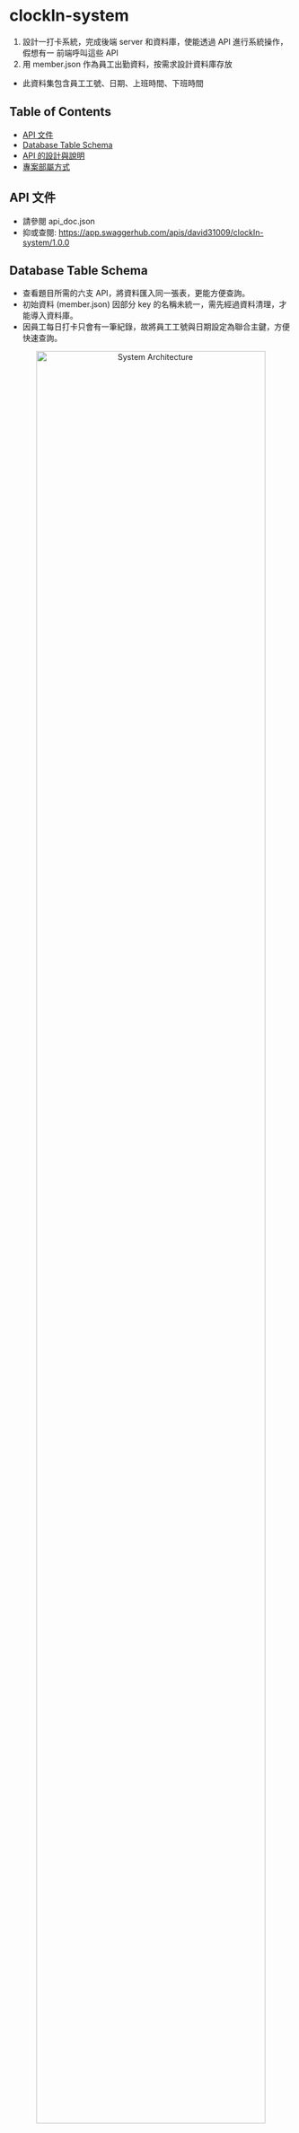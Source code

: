 # clockIn-system

1. 設計一打卡系統，完成後端 server 和資料庫，使能透過 API 進行系統操作，假想有一
   前端呼叫這些 API
2. 用 member.json 作為員工出勤資料，按需求設計資料庫存放

- 此資料集包含員工工號、日期、上班時間、下班時間

## Table of Contents

- [API 文件](#api-文件)
- [Database Table Schema](#database-table-schema)
- [API 的設計與說明](#api-的設計與說明)
- [專案部屬方式](#專案部屬方式)

## API 文件

- 請參閱 api_doc.json
- 抑或查閱: https://app.swaggerhub.com/apis/david31009/clockIn-system/1.0.0

## Database Table Schema

- 查看題目所需的六支 API，將資料匯入同一張表，更能方便查詢。
- 初始資料 (member.json) 因部分 key 的名稱未統一，需先經過資料清理，才能導入資料庫。
- 因員工每日打卡只會有一筆紀錄，故將員工工號與日期設定為聯合主鍵，方便快速查詢。

<div align="center">
<img width="90%" alt="System Architecture" src="https://i.imgur.com/Nv3MRcp.png"/>
</div>

## API 的設計與說明

- 打卡與補打卡功能 (Clock)

  1. 打卡: (POST): https://appworks.online/api/1.0/clock 上班打卡與下班打卡為同一支 API。

  2. 補打卡: (POST): https://appworks.online/api/1.0/clock/makeup 針對上班未打卡的員工，可於下班進行補打卡，補打卡的時間將記錄於下班時間

- 列出員工出席資訊 (Attendance)

  3. 當日員工出席資訊: (GET): https://appworks.online/api/1.0/attendance/today

     - 其資訊須包含員工工號、上班時間、下班時間、休息時間、總工時。休息時間計算方時為: 若上班與下班時間包含完整休息時間，則以 1.5 紀錄，否則回傳 null。
     - 總工時為 `下班時間 - 上班時間`，以小時計算，四捨五入至小數點第一位。

  4. 指定日期員工出席資訊: (GET): https://appworks.online/api/1.0/attendance?date=2022-01-03 其 API 為 query string 設計，需輸入指定日期 (date) `YYYY-MM-DD` 或 `YYYYMMDD` 格式。

- 列出員工清單 (Employee)

  5. 指定日期，最早打卡的前五位員工清單: (GET) https://appworks.online/api/1.0/employee/firstFive?date=2022-01-03 其 API 為 query string 設計，需輸入指定日期 (date) `YYYY-MM-DD` 或 `YYYYMMDD` 格式。

  6. 指定日期區間，未打卡下班的員工清單: (GET) https://appworks.online/api/1.0/employee/noClockOut?dateFrom=2022-01-03&dateTo=2022-01-30 其 API 為 query string 設計，需輸入起始日期 (dateFrom) 與結束日期 (dateTo)，日期格式為 `YYYY-MM-DD` 或 `YYYYMMDD` 格式。

## 專案部屬方式

- 於 AWS 上開一台 EC2 的機器，其機器規格為 t2.micro。
- 將 clockIn-system 專案從 GitHub clone 於開好的 EC2 中。
- 架設所需的 Node.js 環境，及 MySQL 資料庫。
- 使用 AWS Elastic IP 服務，可讓 server 擁有固定的 IP 位址。
- 使用 PM2 套件，使專案能在背景中持續執行。
- 於 GoDaddy 購買域名，將域名指向 server 的 IP 位址。
- 於 ZeroSSL 申請 SSL certificate，使 server 成為 https 的安全網站。
- 利用 NGINX 作為 web server 反向代理，當有 http 請求時，自動綁定 80 port，經由 308 轉址至 https，然後導向 clockIn-system 的 server；當有 https 請求時，自動綁定 443 port，然後導向 clockIn-system 的 server。
